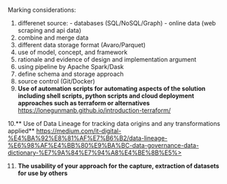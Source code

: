 Marking considerations:
1. differenet source:
        - databases (SQL/NoSQL/Graph)
        - online data (web scraping and api data)
2. combine and merge data
3. different data storage format (Avaro/Parquet)
4. use of model, concept, and framework
5. rationale and evidence of design and implementation argument
6. using pipeline by Apache Spark/Dask
7. define schema and storage approach
8. source control (Git/Docker)
9. **Use of automation scripts for automating aspects of the solution including shell scripts,
python scripts and cloud deployment approaches such as terraform or alternatives**
https://lonegunmanb.github.io/introduction-terraform/

10.** Use of Data Lineage for tracking data origins and any transformations applied**
https://medium.com/it-digital-%E4%BA%92%E8%81%AF%E7%B6%B2/data-lineage-%E6%98%AF%E4%BB%80%E9%BA%BC-data-governance-data-dictionary-%E7%9A%84%E7%94%A8%E4%BE%8B%E5%>

11. **The usability of your approach for the capture, extraction of datasets for use by others**

